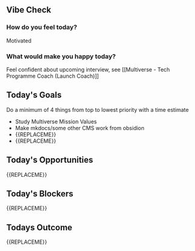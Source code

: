 
## Vibe Check
### How do you feel today?
Motivated
### What would make you happy today?
Feel confident about upcoming interview, see [[Multiverse - Tech Programme Coach (Launch Coach)]]
## Today's Goals

Do a minimum of 4 things from top to lowest priority with a time estimate

- Study Multiverse Mission Values
- Make mkdocs/some other CMS work from obsidion
- {{REPLACEME}}
- {{REPLACEME}}
## Today's Opportunities

{{REPLACEME}}
## Today's Blockers

{{REPLACEME}}
## Todays Outcome

{{REPLACEME}}